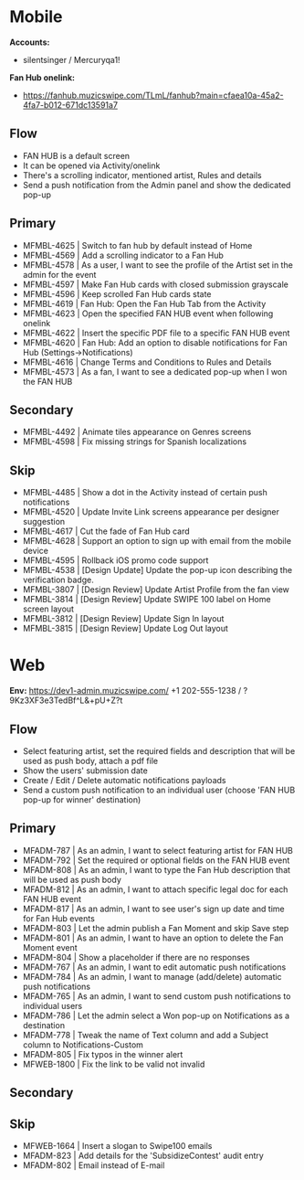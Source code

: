 # Mobile
**Accounts:**
- silentsinger / Mercuryqa1!
  
**Fan Hub onelink:** 
- https://fanhub.muzicswipe.com/TLmL/fanhub?main=cfaea10a-45a2-4fa7-b012-671dc13591a7 

## Flow
- FAN HUB is a default screen
- It can be opened via Activity/onelink
- There's a scrolling indicator, mentioned artist, Rules and details
- Send a push notification from the Admin panel and show the dedicated pop-up

## Primary
- MFMBL-4625 | Switch to fan hub by default instead of Home
- MFMBL-4569 | Add a scrolling indicator to a Fan Hub
- MFMBL-4578 | As a user, I want to see the profile of the Artist set in the admin for the event
- MFMBL-4597 | Make Fan Hub cards with closed submission grayscale
- MFMBL-4596 | Keep scrolled Fan Hub cards state
- MFMBL-4619 | Fan Hub: Open the Fan Hub Tab from the Activity
- MFMBL-4623 | Open the specified FAN HUB event when following onelink
- MFMBL-4622 | Insert the specific PDF file to a specific FAN HUB event
- MFMBL-4620 | Fan Hub: Add an option to disable notifications for Fan Hub (Settings->Notifications)
- MFMBL-4616 | Change Terms and Conditions to Rules and Details
- MFMBL-4573 | As a fan, I want to see a dedicated pop-up when I won the FAN HUB

## Secondary
- MFMBL-4492 | Animate tiles appearance on Genres screens
- MFMBL-4598 | Fix missing strings for Spanish localizations

## Skip
- MFMBL-4485 | Show a dot in the Activity instead of certain push notifications
- MFMBL-4520 | Update Invite Link screens appearance per designer suggestion
- MFMBL-4617 | Cut the fade of Fan Hub card
- MFMBL-4628 | Support an option to sign up with email from the mobile device
- MFMBL-4595 | Rollback iOS promo code support
- MFMBL-4538 | [Design Update] Update the pop-up icon describing the verification badge.
- MFMBL-3807 | [Design Review] Update Artist Profile from the fan view
- MFMBL-3814 | [Design Review] Update SWIPE 100 label on Home screen layout
- MFMBL-3812 | [Design Review] Update Sign In layout
- MFMBL-3815 | [Design Review] Update Log Out layout


# Web
**Env:** https://dev1-admin.muzicswipe.com/
+1 202-555-1238 / ?9Kz3XF3e3TedBf^L&+pU+Z?t

## Flow
- Select featuring artist, set the required fields and description that will be used as push body, attach a pdf file
- Show the users' submission date
- Create / Edit / Delete automatic notifications payloads
- Send a custom push notification to an individual user (choose 'FAN HUB pop-up for winner' destination) 

## Primary
- MFADM-787 | As an admin, I want to select featuring artist for FAN HUB
- MFADM-792 | Set the required or optional fields on the FAN HUB event
- MFADM-808 | As an admin, I want to type the Fan Hub description that will be used as push body
- MFADM-812 | As an admin, I want to attach specific legal doc for each FAN HUB event
- MFADM-817 | As an admin, I want to see user's sign up date and time for Fan Hub events
- MFADM-803 | Let the admin publish a Fan Moment and skip Save step
- MFADM-801 | As an admin, I want to have an option to delete the Fan Moment event
- MFADM-804 | Show a placeholder if there are no responses
- MFADM-767 | As an admin, I want to edit automatic push notifications
- MFADM-784 | As an admin, I want to manage (add/delete) automatic push notifications
- MFADM-765 | As an admin, I want to send custom push notifications to individual users
- MFADM-786 | Let the admin select a Won pop-up on Notifications as a destination
- MFADM-778 | Tweak the name of Text column and add a Subject column to Notifications-Custom
- MFADM-805 | Fix typos in the winner alert
- MFWEB-1800 | Fix the link to be valid not invalid

## Secondary

## Skip
- MFWEB-1664 | Insert a slogan to Swipe100 emails
- MFADM-823 | Add details for the 'SubsidizeContest' audit entry
- MFADM-802 | Email instead of E-mail
